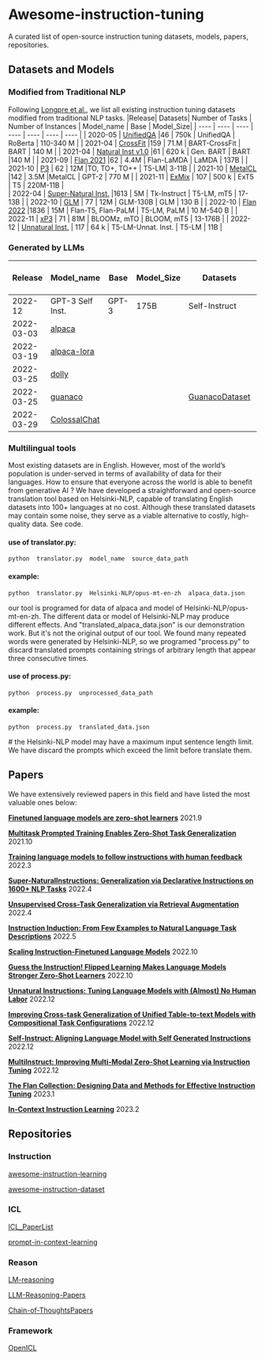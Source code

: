 # Awesome-instruction-tuning
A curated list of open-source instruction tuning datasets, models, papers, repositories.

## Datasets and Models

### Modified from Traditional NLP 

Following [Longpre et al.](https://arxiv.org/pdf/2301.13688.pdf), we list all existing instruction tuning datasets modified from traditional NLP tasks.
|Release| Datasets|  Number of Tasks | Number of Instances | Model_name | Base | Model_Size| 
|  ----  | ----  | ----  | ----  | ----  | ----  | ----  | 
| 2020-05 | [UnifiedQA](https://github.com/allenai/unifiedqa) |46 | 750k | UnifiedQA | RoBerta | 110-340 M |
| 2021-04 | [CrossFit](https://github.com/INK-USC/CrossFit) |159 | 71.M | BART-CrossFit | BART | 140 M |
| 2021-04 | [Natural Inst v1.0](https://instructions.apps.allenai.org/) |61 | 620 k | Gen. BART | BART |140 M |
| 2021-09 | [Flan 2021](https://github.com/google-research/FLAN/tree/main#flan-2021) |62 | 4.4M | Flan-LaMDA | LaMDA | 137B |
| 2021-10 | [P3](https://github.com/bigscience-workshop/promptsource) | 62 | 12M |TO, TO+, TO++ | T5-LM| 3-11B | 
| 2021-10 | [MetalCL](https://github.com/facebookresearch/MetaICL) |142 | 3.5M |MetalCL | GPT-2 | 770 M |
| 2021-11 | [ExMix](https://github.com/google-research/text-to-text-transfer-transformer) | 107 | 500 k | ExT5 | T5 | 220M-11B |  
| 2022-04 | [Super-Natural Inst.](https://github.com/allenai/natural-instructions) |1613 | 5M | Tk-Instruct | T5-LM, mT5 | 17-13B |
| 2022-10 | [GLM](https://github.com/THUDM/GLM-130B) | 77 | 12M | GLM-130B | GLM | 130 B |
| 2022-10 | [Flan 2022](https://github.com/google-research/FLAN/tree/main/flan/v2) |1836 | 15M | Flan-T5, Flan-PaLM | T5-LM, PaLM | 10 M-540 B |
| 2022-11 | [xP3](https://huggingface.co/datasets/bigscience/xP3) | 71 | 81M | BLOOMz, mTO | BLOOM, mT5 | 13-176B |
| 2022-12 | [Unnatural Inst.](https://github.com/orhonovich/unnatural-instructions) | 117 | 64 k | T5-LM-Unnat. Inst. | T5-LM | 11B |




### Generated by LLMs
|Release|  Model_name | Base | Model_Size| Datasets | Number of Instances | Language|
|  ----  | ----  | ----  | ----  | ----  | ----  | ----  | 
| 2022-12 | GPT-3 Self Inst. | GPT-3 | 175B | Self-Instruct | 82 k |En | 
| 2022-03-03|[alpaca](https://github.com/tatsu-lab/stanford_alpaca)| | | | |  | 
| 2022-03-19|[alpaca-lora](https://github.com/tloen/alpaca-lora/commits/main)  | | | | | |
| 2022-03-25|[dolly](https://github.com/databrickslabs/dolly)|  | | | | | |
| 2022-03-25|[guanaco](https://huggingface.co/KBlueLeaf/guanaco-7B-leh)| | |[GuanacoDataset](https://huggingface.co/datasets/JosephusCheung/GuanacoDataset)| | |
|2022-03-29|[ColossalChat](https://github.com/hpcaitech/ColossalAI)| | | | |  | 

### Multilingual tools
Most existing datasets are in English. However, most of the world’s population is under-served in terms of availability of data for their languages. How to ensure that everyone across the world is able to benefit from generative AI ? We have developed a straightforward and open-source translation tool based on Helsinki-NLP, capable of translating English datasets into 100+ languages at no cost. Although these translated datasets may contain some noise, they serve as a viable alternative to costly, high-quality data. See code.
#### use of translator.py:
````
python  translator.py  model_name  source_data_path
````
#### example:
````
python  translator.py  Helsinki-NLP/opus-mt-en-zh  alpaca_data.json
````
our tool is programed for data of alpaca and model of Helsinki-NLP/opus-mt-en-zh. The different data or model of Helsinki-NLP may produce different effects. And "translated_alpaca_data.json" is our demonstration work. But it's not the original output of our tool. We found many repeated words were generated by Helsinki-NLP, so we programed "process.py" to discard translated prompts containing strings of arbitrary length that appear three consecutive times.  
#### use of process.py:
````
python  process.py  unprocessed_data_path
````
#### example:
````
python  process.py  translated_data.json
````
\# the Helsinki-NLP model may have a maximum input sentence length limit. We have discard the prompts which exceed the limit before translate them.

## Papers

We have extensively reviewed papers in this field and have listed the most valuable ones below:

[**Finetuned language models are zero-shot learners**](https://arxiv.org/abs/2109.01652) 2021.9

[**Multitask Prompted Training Enables Zero-Shot Task Generalization**](https://arxiv.org/abs/2110.08207) 2021.10

[**Training language models to follow instructions with human feedback**](https://arxiv.org/abs/2203.02155) 2022.3
     
[**Super-NaturalInstructions: Generalization via Declarative Instructions on 1600+ NLP Tasks**](https://arxiv.org/abs/2204.07705) 2022.4

[**Unsupervised Cross-Task Generalization via Retrieval Augmentation**](https://arxiv.org/abs/2204.07937) 2022.4
  
[**Instruction Induction: From Few Examples to Natural Language Task Descriptions**](https://arxiv.org/abs/2205.10782) 2022.5
    
[**Scaling Instruction-Finetuned Language Models**](https://arxiv.org/abs/2210.11416) 2022.10

[**Guess the Instruction! Flipped Learning Makes Language Models Stronger Zero-Shot Learners**](https://arxiv.org/abs/2210.02969) 2022.10
   
[**Unnatural Instructions: Tuning Language Models with (Almost) No Human Labor**](https://arxiv.org/abs/2212.09689)  2022.12

[**Improving Cross-task Generalization of Unified Table-to-text Models with Compositional Task Configurations**](https://arxiv.org/abs/2212.08780) 2022.12

[**Self-Instruct: Aligning Language Model with Self Generated Instructions**](https://arxiv.org/abs/2212.10560) 2022.12

[**MultiInstruct: Improving Multi-Modal Zero-Shot Learning via Instruction Tuning**](https://arxiv.org/abs/2212.10773) 2022.12

[**The Flan Collection: Designing Data and Methods for Effective Instruction Tuning**](https://arxiv.org/abs/2301.13688) 2023.1

[**In-Context Instruction Learning**](https://arxiv.org/abs/2302.14691) 2023.2


## Repositories
### Instruction
[awesome-instruction-learning](https://github.com/RenzeLou/awesome-instruction-learning)

[awesome-instruction-dataset](https://github.com/yaodongC/awesome-instruction-dataset)


### ICL
[ICL_PaperList](https://github.com/dqxiu/ICL_PaperList)

[prompt-in-context-learning](https://github.com/EgoAlpha/prompt-in-context-learning)

### Reason
[LM-reasoning](https://github.com/jeffhj/LM-reasoning)

[LLM-Reasoning-Papers](https://github.com/atfortes/LLM-Reasoning-Papers)

[Chain-of-ThoughtsPapers](https://github.com/Timothyxxx/Chain-of-ThoughtsPapers)


### Framework
[OpenICL](https://github.com/Shark-NLP/OpenICL)

